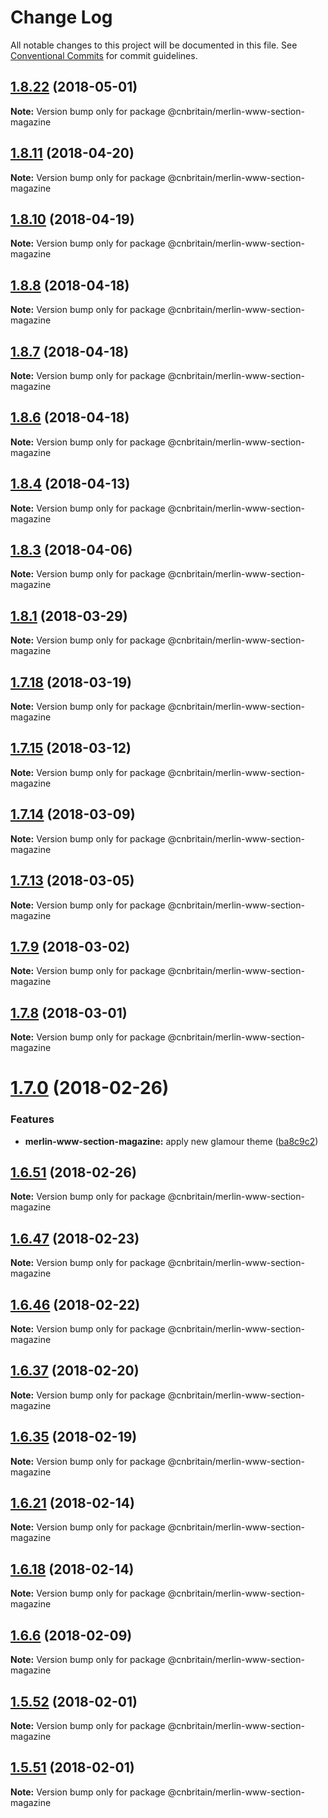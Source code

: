 # Change Log

All notable changes to this project will be documented in this file.
See [Conventional Commits](https://conventionalcommits.org) for commit guidelines.

<a name="1.8.22"></a>
## [1.8.22](https://github.com/cnduk/merlin-www-components/compare/@cnbritain/merlin-www-section-magazine@1.8.21...@cnbritain/merlin-www-section-magazine@1.8.22) (2018-05-01)




**Note:** Version bump only for package @cnbritain/merlin-www-section-magazine

<a name="1.8.11"></a>
## [1.8.11](https://github.com/cnduk/merlin-www-components/compare/@cnbritain/merlin-www-section-magazine@1.8.10...@cnbritain/merlin-www-section-magazine@1.8.11) (2018-04-20)




**Note:** Version bump only for package @cnbritain/merlin-www-section-magazine

<a name="1.8.10"></a>
## [1.8.10](https://github.com/cnduk/merlin-www-components/compare/@cnbritain/merlin-www-section-magazine@1.8.9...@cnbritain/merlin-www-section-magazine@1.8.10) (2018-04-19)




**Note:** Version bump only for package @cnbritain/merlin-www-section-magazine

<a name="1.8.8"></a>
## [1.8.8](https://github.com/cnduk/merlin-www-components/compare/@cnbritain/merlin-www-section-magazine@1.8.7...@cnbritain/merlin-www-section-magazine@1.8.8) (2018-04-18)




**Note:** Version bump only for package @cnbritain/merlin-www-section-magazine

<a name="1.8.7"></a>
## [1.8.7](https://github.com/cnduk/merlin-www-components/compare/@cnbritain/merlin-www-section-magazine@1.8.6...@cnbritain/merlin-www-section-magazine@1.8.7) (2018-04-18)




**Note:** Version bump only for package @cnbritain/merlin-www-section-magazine

<a name="1.8.6"></a>
## [1.8.6](https://github.com/cnduk/merlin-www-components/compare/@cnbritain/merlin-www-section-magazine@1.8.5...@cnbritain/merlin-www-section-magazine@1.8.6) (2018-04-18)




**Note:** Version bump only for package @cnbritain/merlin-www-section-magazine

<a name="1.8.4"></a>
## [1.8.4](https://github.com/cnduk/merlin-www-components/compare/@cnbritain/merlin-www-section-magazine@1.8.3...@cnbritain/merlin-www-section-magazine@1.8.4) (2018-04-13)




**Note:** Version bump only for package @cnbritain/merlin-www-section-magazine

<a name="1.8.3"></a>
## [1.8.3](https://github.com/cnduk/merlin-www-components/compare/@cnbritain/merlin-www-section-magazine@1.8.2...@cnbritain/merlin-www-section-magazine@1.8.3) (2018-04-06)




**Note:** Version bump only for package @cnbritain/merlin-www-section-magazine

<a name="1.8.1"></a>
## [1.8.1](https://github.com/cnduk/merlin-www-components/compare/@cnbritain/merlin-www-section-magazine@1.8.0...@cnbritain/merlin-www-section-magazine@1.8.1) (2018-03-29)




**Note:** Version bump only for package @cnbritain/merlin-www-section-magazine

<a name="1.7.18"></a>
## [1.7.18](https://github.com/cnduk/merlin-www-components/compare/@cnbritain/merlin-www-section-magazine@1.7.17...@cnbritain/merlin-www-section-magazine@1.7.18) (2018-03-19)




**Note:** Version bump only for package @cnbritain/merlin-www-section-magazine

<a name="1.7.15"></a>
## [1.7.15](https://github.com/cnduk/merlin-www-components/compare/@cnbritain/merlin-www-section-magazine@1.7.14...@cnbritain/merlin-www-section-magazine@1.7.15) (2018-03-12)




**Note:** Version bump only for package @cnbritain/merlin-www-section-magazine

<a name="1.7.14"></a>
## [1.7.14](https://github.com/cnduk/merlin-www-components/compare/@cnbritain/merlin-www-section-magazine@1.7.13...@cnbritain/merlin-www-section-magazine@1.7.14) (2018-03-09)




**Note:** Version bump only for package @cnbritain/merlin-www-section-magazine

<a name="1.7.13"></a>
## [1.7.13](https://github.com/cnduk/merlin-www-components/compare/@cnbritain/merlin-www-section-magazine@1.7.12...@cnbritain/merlin-www-section-magazine@1.7.13) (2018-03-05)




**Note:** Version bump only for package @cnbritain/merlin-www-section-magazine

<a name="1.7.9"></a>
## [1.7.9](https://github.com/cnduk/merlin-www-components/compare/@cnbritain/merlin-www-section-magazine@1.7.8...@cnbritain/merlin-www-section-magazine@1.7.9) (2018-03-02)




**Note:** Version bump only for package @cnbritain/merlin-www-section-magazine

<a name="1.7.8"></a>
## [1.7.8](https://github.com/cnduk/merlin-www-components/compare/@cnbritain/merlin-www-section-magazine@1.7.7...@cnbritain/merlin-www-section-magazine@1.7.8) (2018-03-01)




**Note:** Version bump only for package @cnbritain/merlin-www-section-magazine

<a name="1.7.0"></a>
# [1.7.0](https://github.com/cnduk/merlin-www-components/compare/@cnbritain/merlin-www-section-magazine@1.6.53...@cnbritain/merlin-www-section-magazine@1.7.0) (2018-02-26)


### Features

* **merlin-www-section-magazine:** apply new glamour theme ([ba8c9c2](https://github.com/cnduk/merlin-www-components/commit/ba8c9c2))




<a name="1.6.51"></a>
## [1.6.51](https://github.com/cnduk/merlin-www-components/compare/@cnbritain/merlin-www-section-magazine@1.6.50...@cnbritain/merlin-www-section-magazine@1.6.51) (2018-02-26)




**Note:** Version bump only for package @cnbritain/merlin-www-section-magazine

<a name="1.6.47"></a>
## [1.6.47](https://github.com/cnduk/merlin-www-components/compare/@cnbritain/merlin-www-section-magazine@1.6.46...@cnbritain/merlin-www-section-magazine@1.6.47) (2018-02-23)




**Note:** Version bump only for package @cnbritain/merlin-www-section-magazine

<a name="1.6.46"></a>
## [1.6.46](https://github.com/cnduk/merlin-www-components/compare/@cnbritain/merlin-www-section-magazine@1.6.45...@cnbritain/merlin-www-section-magazine@1.6.46) (2018-02-22)




**Note:** Version bump only for package @cnbritain/merlin-www-section-magazine

<a name="1.6.37"></a>
## [1.6.37](https://github.com/cnduk/merlin-www-components/compare/@cnbritain/merlin-www-section-magazine@1.6.36...@cnbritain/merlin-www-section-magazine@1.6.37) (2018-02-20)




**Note:** Version bump only for package @cnbritain/merlin-www-section-magazine

<a name="1.6.35"></a>
## [1.6.35](https://github.com/cnduk/merlin-www-components/compare/@cnbritain/merlin-www-section-magazine@1.6.34...@cnbritain/merlin-www-section-magazine@1.6.35) (2018-02-19)




**Note:** Version bump only for package @cnbritain/merlin-www-section-magazine

<a name="1.6.21"></a>
## [1.6.21](https://github.com/cnduk/merlin-www-components/compare/@cnbritain/merlin-www-section-magazine@1.6.20...@cnbritain/merlin-www-section-magazine@1.6.21) (2018-02-14)




**Note:** Version bump only for package @cnbritain/merlin-www-section-magazine

<a name="1.6.18"></a>
## [1.6.18](https://github.com/cnduk/merlin-www-components/compare/@cnbritain/merlin-www-section-magazine@1.6.17...@cnbritain/merlin-www-section-magazine@1.6.18) (2018-02-14)




**Note:** Version bump only for package @cnbritain/merlin-www-section-magazine

<a name="1.6.6"></a>
## [1.6.6](https://github.com/cnduk/merlin-www-components/compare/@cnbritain/merlin-www-section-magazine@1.6.5...@cnbritain/merlin-www-section-magazine@1.6.6) (2018-02-09)




**Note:** Version bump only for package @cnbritain/merlin-www-section-magazine

<a name="1.5.52"></a>
## [1.5.52](https://github.com/cnduk/merlin-www-components/compare/@cnbritain/merlin-www-section-magazine@1.5.51...@cnbritain/merlin-www-section-magazine@1.5.52) (2018-02-01)




**Note:** Version bump only for package @cnbritain/merlin-www-section-magazine

<a name="1.5.51"></a>
## [1.5.51](https://github.com/cnduk/merlin-www-components/compare/@cnbritain/merlin-www-section-magazine@1.5.50...@cnbritain/merlin-www-section-magazine@1.5.51) (2018-02-01)




**Note:** Version bump only for package @cnbritain/merlin-www-section-magazine
